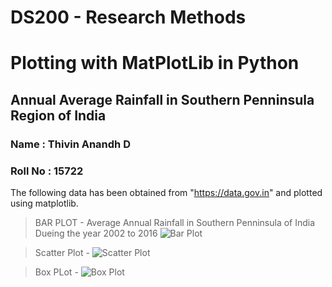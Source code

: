 # DS200 - Research Methods
# Plotting with MatPlotLib in Python
## Annual Average Rainfall in Southern Penninsula Region of India
### Name : Thivin Anandh D
### Roll No :  15722


The following data has been obtained from "https://data.gov.in" and plotted using matplotlib. 

> BAR PLOT - Average Annual Rainfall in Southern Penninsula of India Dueing the year 2002 to 2016
![Bar Plot](https://github.com/thivinanandh/repo_ds_200/blob/master/bar.png)

> Scatter Plot - 
![Scatter Plot](https://github.com/thivinanandh/repo_ds_200/blob/master/scatter.png)

>Box PLot -
![Box Plot](https://github.com/thivinanandh/repo_ds_200/blob/master/box.png)

